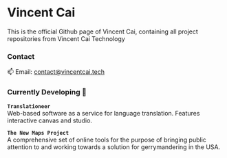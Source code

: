 <!--### Hi there 👋-->

# Vincent Cai

This is the official Github page of Vincent Cai, containing all project repositories from Vincent Cai Technology  

### Contact  
📫 Email: contact@vincentcai.tech  

### Currently Developing 🔭 

**`Translationeer`**  
Web-based software as a service for language translation. Features interactive canvas and studio.

**`The New Maps Project`**  
A comprehensive set of online tools for the purpose of bringing public attention to and working towards a solution for gerrymandering in the USA.

<!--
**vincentcai48/vincentcai48** is a ✨ _special_ ✨ repository because its `README.md` (this file) appears on your GitHub profile.

Here are some ideas to get you started:

- 🔭 I’m currently working on ...
- 🌱 I’m currently learning ...
- 👯 I’m looking to collaborate on ...
- 🤔 I’m looking for help with ...
- 💬 Ask me about ...
- 📫 How to reach me: ...
- 😄 Pronouns: ...
- ⚡ Fun fact: ...
-->

